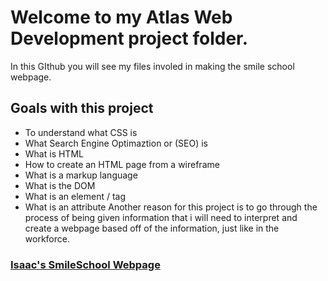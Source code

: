 # Welcome to my **Atlas Web Development** project folder. 
In this GIthub you will see my files involed in making the smile school webpage. 

## Goals with this project
-  To understand what CSS is
-  What Search Engine Optimaztion or (SEO) is 
- What is HTML
- How to create an HTML page from a wireframe
- What is a markup language
- What is the DOM
- What is an element / tag
- What is an attribute
Another reason for this project is to go through the process of being given information that i will need to interpret and create a webpage based off of the information,
just like in the workforce.

### [Isaac's SmileSchool Webpage](https://issybizzy.github.io/atlas-web-development/)
